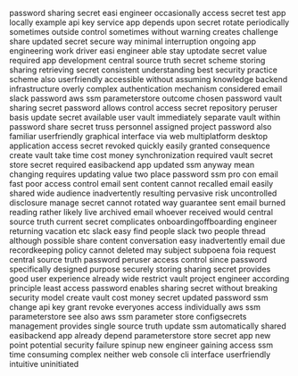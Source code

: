 password sharing secret easi engineer occasionally access secret test app locally example api key service app depends upon secret rotate periodically sometimes outside control sometimes without warning creates challenge share updated secret secure way minimal interruption ongoing app engineering work driver easi engineer able stay uptodate secret value required app development central source truth secret scheme storing sharing retrieving secret consistent understanding best security practice scheme also userfriendly accessible without assuming knowledge backend infrastructure overly complex authentication mechanism considered email slack password aws ssm parameterstore outcome chosen password vault sharing secret password allows control access secret repository peruser basis update secret available user vault immediately separate vault within password share secret truss personnel assigned project password also familiar userfriendly graphical interface via web multiplatform desktop application access secret revoked quickly easily granted consequence create vault take time cost money synchronization required vault secret store secret required easibackend app updated ssm anyway mean changing requires updating value two place password ssm pro con email fast poor access control email sent content cannot recalled email easily shared wide audience inadvertently resulting pervasive risk uncontrolled disclosure manage secret cannot rotated way guarantee sent email burned reading rather likely live archived email whoever received would central source truth current secret complicates onboardingoffboarding engineer returning vacation etc slack easy find people slack two people thread although possible share content conversation easy inadvertently email due recordkeeping policy cannot deleted may subject subpoena foia request central source truth password peruser access control since password specifically designed purpose securely storing sharing secret provides good user experience already wide restrict vault project engineer according principle least access password enables sharing secret without breaking security model create vault cost money secret updated password ssm change api key grant revoke everyones access individually aws ssm parameterstore see also aws ssm parameter store configsecrets management provides single source truth update ssm automatically shared easibackend app already depend parameterstore store secret app new point potential security failure spinup new engineer gaining access ssm time consuming complex neither web console cli interface userfriendly intuitive uninitiated